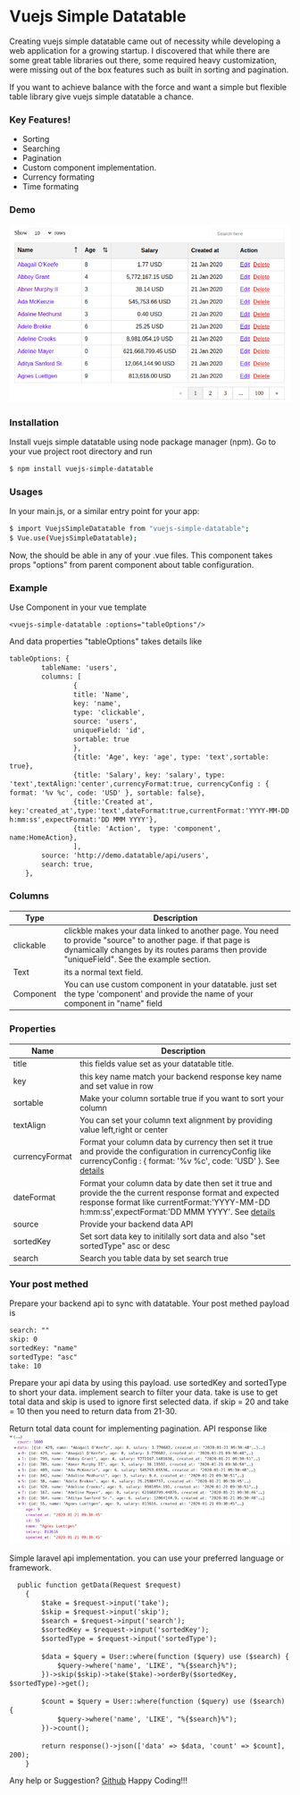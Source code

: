 # Vuejs Simple Datatable

Creating vuejs simple datatable came out of necessity while developing a web application for a growing startup. I discovered that while there are some great table libraries out there, some required heavy customization, were missing out of the box features such as built in sorting and pagination.

If you want to achieve balance with the force and want a simple but flexible table library give vuejs simple datatable a chance. 

### Key Features!

  - Sorting
  - Searching
  - Pagination
  - Custom component implementation.
  - Currency formating
  - Time formating

### Demo
![alt text](demo.png "Title")


### Installation
Install vuejs simple datatable using node package manager (npm). Go to your vue project root directory and run
```sh
$ npm install vuejs-simple-datatable
```

### Usages
In your main.js, or a similar entry point for your app:
```sh
$ import VuejsSimpleDatatable from "vuejs-simple-datatable";
$ Vue.use(VuejsSimpleDatatable);
```
Now, the <vuejs-simple-datatable/> should be able in any of your .vue files. This component takes props "options" from parent component about table configuration.

### Example
Use Component in your vue template
```
<vuejs-simple-datatable :options="tableOptions"/>
```
And data properties "tableOptions" takes details  like
```
tableOptions: {
        tableName: 'users',
        columns: [
                {
                title: 'Name',
                key: 'name',
                type: 'clickable',
                source: 'users',
                uniqueField: 'id',
                sortable: true
                },
                {title: 'Age', key: 'age', type: 'text',sortable: true},
                {title: 'Salary', key: 'salary', type: 'text',textAlign:'center',currencyFormat:true, currencyConfig : { format: '%v %c', code: 'USD' }, sortable: false},
                {title:'Created at', key:'created_at',type:'text',dateFormat:true,currentFormat:'YYYY-MM-DD h:mm:ss',expectFormat:'DD MMM YYYY'},
                {title: 'Action',  type: 'component', name:HomeAction},
                ],
        source: 'http://demo.datatable/api/users',
        search: true,
    },
```
### Columns

| Type | Description |
| ------ | ------ |
| clickable | clickble makes your data linked to another page. You need to provide "source" to another page. if that page is dynamically changes by its routes params then provide "uniqueField". See the example section.|
| Text | its a normal text field. |
| Component | You can use custom component in your datatable. just set the type 'component' and provide the name of your component  in "name" field  |

### Properties

| Name | Description |
| ------ | ------ |
|title| this fields value set as your datatable title.|
| key | this key name match your backend response key name and set value in row|
| sortable | Make your column  sortable true if you want to sort your column |
| textAlign | You can set your column text alignment by providing value left,right or center |
|currencyFormat| Format your column data by currency then set it true and provide the configuration in currencyConfig like currencyConfig : { format: '%v %c', code: 'USD' }. See  [details](https://www.npmjs.com/package/format-currency)|
|dateFormat|Format your column data by date then set it true and provide the the current response format and expected response format like  currentFormat:'YYYY-MM-DD h:mm:ss',expectFormat:'DD MMM YYYY'. See  [details](https://momentjs.com/)|
|source|Provide your backend data API|
|sortedKey|Set sort data key to initilally sort data and also "set sortedType" asc or desc |
|search|Search you table data by set search true|

### Your post methed 
Prepare your backend api to sync with datatable. Your post methed payload is
```
search: ""
skip: 0
sortedKey: "name"
sortedType: "asc"
take: 10
```
Prepare your api data by using this payload. use sortedKey and sortedType to short your data. implement search to filter your data. take is use to get total data  and skip is used to ignore first selected data. if skip = 20 and take = 10 then you need to return data from 21-30.

Return total data count for implementing pagination. API response like
![alt text](response.png "Title")

Simple laravel api implementation. you can use your preferred language or framework.
```
  public function getData(Request $request)
    {
        $take = $request->input('take');
        $skip = $request->input('skip');
        $search = $request->input('search');
        $sortedKey = $request->input('sortedKey');
        $sortedType = $request->input('sortedType');

        $data = $query = User::where(function ($query) use ($search) {
            $query->where('name', 'LIKE', "%{$search}%");
        })->skip($skip)->take($take)->orderBy($sortedKey, $sortedType)->get();

        $count = $query = User::where(function ($query) use ($search) {
            $query->where('name', 'LIKE', "%{$search}%");
        })->count();

        return response()->json(['data' => $data, 'count' => $count], 200);
    }
```
Any help or Suggestion?
[Github](https://github.com/sandipcse12/vuejs-simple-datatable)
Happy Coding!!!
